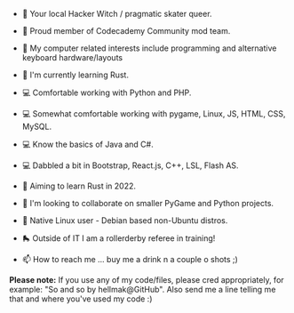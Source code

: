 - 🔮 Your local Hacker Witch / pragmatic skater queer.
- 📎 Proud member of Codecademy Community mod team.
- 👀 My computer related interests include programming and alternative keyboard hardware/layouts

- 🌱 I'm currently learning Rust.
- 💻 Comfortable working with Python and PHP.  
- 💻 Somewhat comfortable working with pygame, Linux, JS, HTML, CSS, MySQL.
- 💻 Know the basics of Java and C#.
- 💻 Dabbled a bit in Bootstrap, React.js, C++, LSL, Flash AS.
- 🌱 Aiming to learn Rust in 2022.
- 💞️ I'm looking to collaborate on smaller PyGame and Python projects.

- 🐧 Native Linux user - Debian based non-Ubuntu distros.
- 🛼 Outside of IT I am a rollerderby referee in training!

- 📫 How to reach me ... buy me a drink n a couple o shots ;)

**Please note:** If you use any of my code/files, please cred appropriately, for example: "So and so by hellmak@GitHub". Also send me a line telling me that and where you've used my code :) 

<!---
hellmak/hellmak is a ✨ special ✨ repository because its 'README.md' (this file) appears on your GitHub profile.
You can click the Preview link to take a look at your changes.
--->
